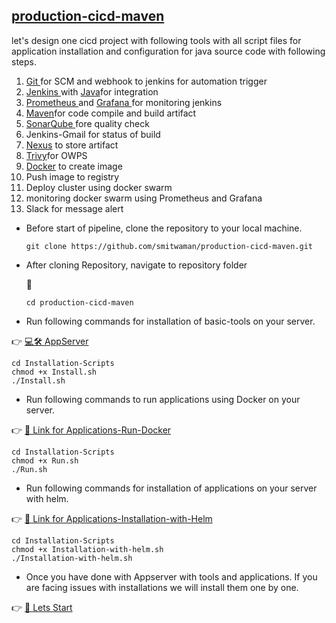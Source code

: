 ## [production-cicd-maven](https://github.com/smitwaman/production-cicd-maven.git)

let's design one cicd project with following tools with all script files for application installation and configuration for java source code with following steps.

1. [Git ](https://github.com/smitwaman/production-cicd-maven/blob/main/Installation-Scripts/Git.sh)for SCM and webhook to jenkins for automation trigger
2. [Jenkins ](https://github.com/smitwaman/production-cicd-maven/blob/main/Installation-Scripts/Jenkins.sh) with [Java](https://github.com/smitwaman/production-cicd-maven/blob/main/Installation-Scripts/Java.sh)for integration
3. [Prometheus ](https://github.com/smitwaman/production-cicd-maven/blob/main/Installation-Scripts/Prometheus.sh)and [Grafana ](https://github.com/smitwaman/production-cicd-maven/blob/main/Installation-Scripts/Grafana.sh)for monitoring jenkins
4. [Maven](https://github.com/smitwaman/production-cicd-maven/blob/main/Installation-Scripts/Maven.sh)for code compile and build artifact
5. [SonarQube ](https://github.com/smitwaman/production-cicd-maven/blob/main/Installation-Scripts/SonarQube.sh)fore quality check 
6. Jenkins-Gmail for status of build
7. [Nexus](https://github.com/smitwaman/production-cicd-maven/blob/main/Installation-Scripts/Nexus.sh) to store artifact
8. [Trivy](https://github.com/smitwaman/production-cicd-maven/blob/main/Installation-Scripts/Trivy.sh )for OWPS
9. [Docker](https://github.com/smitwaman/production-cicd-maven/blob/main/Installation-Scripts/Docker.sh) to create image
10. Push image to registry
11. Deploy cluster using docker swarm
12. monitoring docker swarm using Prometheus and Grafana
13. Slack for message alert

- Before start of pipeline, clone the repository to your local machine.

  ```
  git clone https://github.com/smitwaman/production-cicd-maven.git

  ```
 - After cloning Repository, navigate to repository folder

   📂 
 
   ```
   cd production-cicd-maven
   ```



- Run following commands for installation of basic-tools on your server.

 👉 [💻🛠️ AppServer](Stage-1-appserver.md)
   ```
cd Installation-Scripts
chmod +x Install.sh
./Install.sh

  ```




- Run following commands to run applications using Docker on your server.

👉 [🔗 Link for Applications-Run-Docker](https://github.com/smitwaman/production-cicd-maven/blob/main/Installation-Scripts/Run.sh)

   ```
cd Installation-Scripts
chmod +x Run.sh
./Run.sh
  ```



- Run following commands for installation of applications on your server with helm.
 
 👉 [🔗 Link for Applications-Installation-with-Helm](https://github.com/smitwaman/production-cicd-maven/blob/main/Installation-Scripts/Installation-with-helm.sh)
  
  ```
cd Installation-Scripts
chmod +x Installation-with-helm.sh
./Installation-with-helm.sh
  ```
- Once you have done with Appserver with tools and applications. If you are facing issues with installations we will install them one by one.
  
 👉 [🔗 Lets Start](Outline.md)





